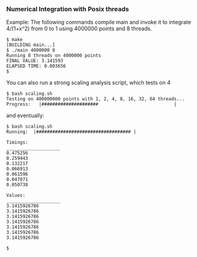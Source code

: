 ### Numerical Integration with Posix threads

Example: The following commands compile main and invoke it to integrate 4/(1+x^2) from 0 to 1 using 4000000 points and 8 threads. 
```
$ make
[BUILDING main...]
$ ./main 4000000 8
Running 8 threads on 4000000 points
FINAL VALUE: 3.141593
ELAPSED TIME: 0.003656
$ 
```

You can also run a strong scaling analysis script, which tests on 4
```
$ bash scaling.sh 
Testing on 400000000 points with 1, 2, 4, 8, 16, 32, 64 threads...
Progress:   |#####################                            |
```

and eventually: 
```
$ bash scaling.sh 
Running:  |################################### |

Timings:
____________________
0.475256
0.259443
0.132217
0.066913
0.061596
0.047071
0.050738

Values:
____________________
3.1415926786
3.1415926786
3.1415926786
3.1415926786
3.1415926786
3.1415926786
3.1415926786

$
```
